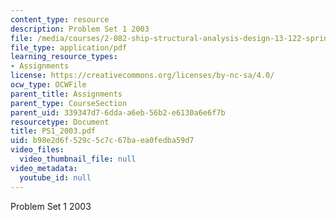 ```yaml
---
content_type: resource
description: Problem Set 1 2003
file: /media/courses/2-082-ship-structural-analysis-design-13-122-spring-2003/b98e2d6f529c5c7c67baea0fedba59d7_PS1_2003.pdf
file_type: application/pdf
learning_resource_types:
- Assignments
license: https://creativecommons.org/licenses/by-nc-sa/4.0/
ocw_type: OCWFile
parent_title: Assignments
parent_type: CourseSection
parent_uid: 339347d7-6dda-a6eb-56b2-e6130a6e6f7b
resourcetype: Document
title: PS1_2003.pdf
uid: b98e2d6f-529c-5c7c-67ba-ea0fedba59d7
video_files:
  video_thumbnail_file: null
video_metadata:
  youtube_id: null
---
```

Problem Set 1 2003